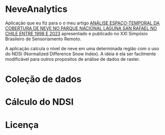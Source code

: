 # NeveAnalytics

Aplicação que eu fiz para o o meu artigo [ANÁLISE ESPAÇO-TEMPORAL DA COBERTURA DE NEVE NO PARQUE NACIONAL LAGUNA SAN RAFAEL NO CHILE ENTRE 1998 E 2023](proceedings.science/sbsr-2025/trabalhos/analise-espaco-temporal-da-cobertura-de-neve-no-parque-nacional-laguna-san-rafae?lang=pt-br#) apresentado e publicado no XXI Simpósio Brasileiro de Sensoriamento Remoto.

A aplicação calcula o nível de neve em uma determinada região com o uso do NDSI (Normalized Difference Snow Index). A ideia é ela ser facilmente modificável para outros propositos de análise de dados de raster.



# Coleção de dados

# Cálculo do NDSI

# Licença
